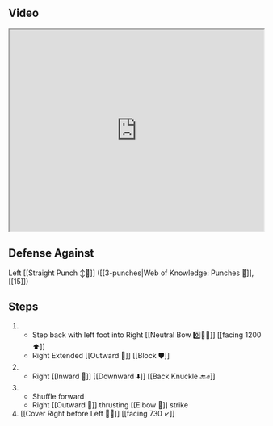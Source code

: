 ## Video

<iframe src="https://www.youtube.com/embed/2-gYff6eCIs" width="100%" height="400"></iframe>


## Defense Against

Left [[Straight Punch ↕️👊]] ([[3-punches|Web of Knowledge: Punches 👊]], [[15]])
## Steps

1. - Step back with left foot into Right [[Neutral Bow 0️⃣🧍‍♂️]] [[facing 1200 ⬆️]]
   - Right Extended [[Outward 🔼]] [[Block 🛡️]]
2. - Right [[Inward 🔽]] [[Downward ⬇️]] [[Back Knuckle 🔙✊]]
3. - Shuffle forward
   - Right [[Outward 🔼]] thrusting [[Elbow 💪]] strike
4. [[Cover Right before Left 🦶🔄]] [[facing 730 ↙️]]
